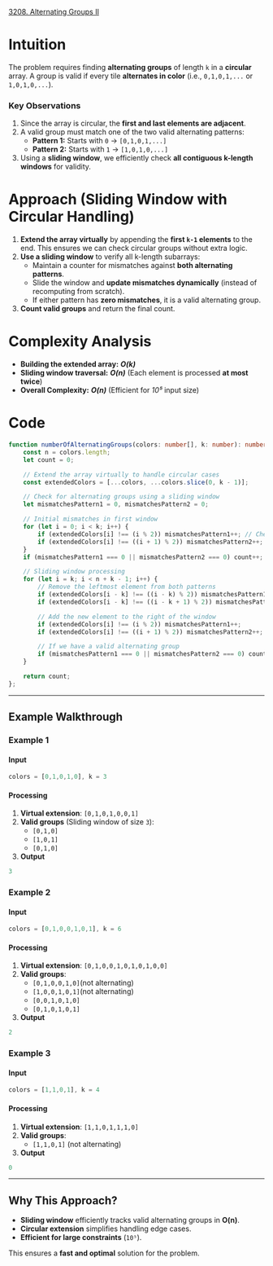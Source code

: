 [3208. Alternating Groups II](https://leetcode.com/problems/alternating-groups-ii/)

# Intuition

The problem requires finding **alternating groups** of length `k` in a **circular** array. A group is valid if every tile **alternates in color** (i.e., `0,1,0,1,...` or `1,0,1,0,...`).

### Key Observations

1. Since the array is circular, the **first and last elements are adjacent**.
2. A valid group must match one of the two valid alternating patterns:
    - **Pattern 1:** Starts with `0` → `[0,1,0,1,...]`
    - **Pattern 2:** Starts with `1` → `[1,0,1,0,...]`
3. Using a **sliding window**, we efficiently check **all contiguous k-length windows** for validity.

# Approach (Sliding Window with Circular Handling)

1. **Extend the array virtually** by appending the **first `k-1` elements** to the end. This ensures we can check circular groups without extra logic.
2. **Use a sliding window** to verify all k-length subarrays:
    - Maintain a counter for mismatches against **both alternating patterns**.
    - Slide the window and **update mismatches dynamically** (instead of recomputing from scratch).
    - If either pattern has **zero mismatches**, it is a valid alternating group.
3. **Count valid groups** and return the final count.

# Complexity Analysis

- **Building the extended array:** ***O(k)***
- **Sliding window traversal:** ***O(n)*** (Each element is processed **at most twice**)
- **Overall Complexity:** ***O(n)*** (Efficient for *10⁵* input size)

# Code

```typescript
function numberOfAlternatingGroups(colors: number[], k: number): number {
    const n = colors.length;
    let count = 0;

    // Extend the array virtually to handle circular cases
    const extendedColors = [...colors, ...colors.slice(0, k - 1)];

    // Check for alternating groups using a sliding window
    let mismatchesPattern1 = 0, mismatchesPattern2 = 0;

    // Initial mismatches in first window
    for (let i = 0; i < k; i++) {
        if (extendedColors[i] !== (i % 2)) mismatchesPattern1++; // Check against [0,1,0,1...]
        if (extendedColors[i] !== ((i + 1) % 2)) mismatchesPattern2++; // Check against [1,0,1,0...]
    }
    if (mismatchesPattern1 === 0 || mismatchesPattern2 === 0) count++;

    // Sliding window processing
    for (let i = k; i < n + k - 1; i++) {
        // Remove the leftmost element from both patterns
        if (extendedColors[i - k] !== ((i - k) % 2)) mismatchesPattern1--;
        if (extendedColors[i - k] !== ((i - k + 1) % 2)) mismatchesPattern2--;

        // Add the new element to the right of the window
        if (extendedColors[i] !== (i % 2)) mismatchesPattern1++;
        if (extendedColors[i] !== ((i + 1) % 2)) mismatchesPattern2++;

        // If we have a valid alternating group
        if (mismatchesPattern1 === 0 || mismatchesPattern2 === 0) count++;
    }

    return count;
};

```

---

## **Example Walkthrough**

### **Example 1**

#### **Input**

```typescript
colors = [0,1,0,1,0], k = 3
```

#### **Processing**

1. **Virtual extension**: `[0,1,0,1,0,0,1]`
2. **Valid groups** (Sliding window of size `3`):
    - `[0,1,0]` 
    - `[1,0,1]` 
    - `[0,1,0]` 
3. **Output**

```typescript
3
```

### **Example 2**

#### **Input**

```typescript
colors = [0,1,0,0,1,0,1], k = 6
```

#### **Processing**

1. **Virtual extension**: `[0,1,0,0,1,0,1,0,1,0,0]`
2. **Valid groups**:
    - `[0,1,0,0,1,0]`(not alternating)
    - `[1,0,0,1,0,1]`(not alternating)
    - `[0,0,1,0,1,0]`
    - `[0,1,0,1,0,1]`
3. **Output**

```typescript
2
```

### **Example 3**

#### **Input**

```typescript
colors = [1,1,0,1], k = 4
```

#### **Processing**

1. **Virtual extension**: `[1,1,0,1,1,1,0]`
2. **Valid groups**:
    - `[1,1,0,1]` (not alternating)
3. **Output**

```typescript
0
```

---

## **Why This Approach?**

- **Sliding window** efficiently tracks valid alternating groups in **O(n)**.
- **Circular extension** simplifies handling edge cases.
- **Efficient for large constraints** (`10⁵`).

This ensures a **fast and optimal** solution for the problem.